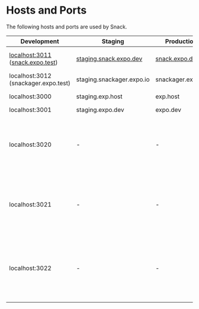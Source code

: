 # Hosts and Ports

The following hosts and ports are used by Snack.

| Development | Staging | Production | Description |
|---|---|---|---|
| [localhost:3011](http://localhost:3011) ([snack.expo.test](http://snack.expo.test)) | [staging.snack.expo.dev](https://staging.snack.expo.dev) | [snack.expo.dev](https://snack.expo.dev) | Snack web-app located in `./website`. |
| localhost:3012 (snackager.expo.test) | staging.snackager.expo.io | snackager.expo.io | Snackager bundler service. |
| localhost:3000 | staging.exp.host | exp.host | The Expo API server. |
| localhost:3001 | staging.expo.dev | expo.dev | The Expo website. |
| localhost:3020 | - | - | Proxy server that forwards and logs all requests to the local or staging Expo API server. Located in `./packages/snack-proxies`. |
| localhost:3021 | - | - | Proxy server that forwards and logs all requests to the local or staging Expo website. Located in `./packages/snack-proxies`. |
| localhost:3022 | - | - | Proxy server that forwards and logs all requests to the local or staging Snackager service. Located in `./packages/snack-proxies`. |
